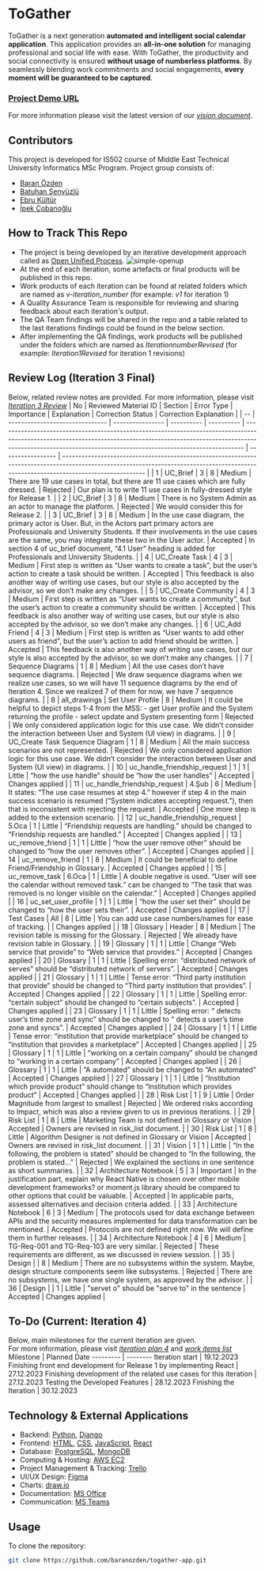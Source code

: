 # ToGather
ToGather is a next generation **automated and intelligent social calendar application**. 
This application provides an **all-in-one solution** for managing professional and social life with ease. 
With ToGather, the productivity and social connectivity is ensured **without usage of numberless platforms**. 
By seamlessly blending work commitments and social engagements, **every moment will be guaranteed to be captured**.

### [Project Demo URL](https://baranozden.pythonanywhere.com)

For more information please visit the latest version of our [*vision document*](./Iteration3Revised/vision.docx).

## Contributors
This project is developed for IS502 course of Middle East Technical University Informatics MSc Program.
Project group consists of:
* [Baran Özden](https://github.com/baranozden)
* [Batuhan Şenyüzlü](https://github.com/BatSen)
* [Ebru Kültür](https://github.com/ebrukultur)
* [İpek Çobanoğlu](https://github.com/ipekcobanoglu)

## How to Track This Repo

* The project is being developed by an iterative development approach called as [Open Unified Process](https://www.utm.mx/~caff/doc/OpenUPWeb/).
   ![simple-openup](https://upload.wikimedia.org/wikipedia/commons/2/2c/Openup-basic_lifecycle.jpg)
* At the end of each iteration, some artefacts or final products will be published in this repo.
* Work products of each iteration can be found at related folders which are named as *v-iteration_number* (for example: *v1* for iteration 1)
* A Quality Assurance Team is responsible for reviewing and sharing feedback about each iteration's output.
* The QA Team findings will be shared in the repo and a table related to the last iterations findings could be found in the below section.
* After implementing the QA findings, work products will be published under the folders which are named as *IterationnumberRevised* (for example: *Iteration1Revised* for iteration 1 revisions)

## Review Log (Iteration 3 Final)
Below, related review notes are provided. For more information, please visit [*Iteration 3 Review*](./Iteration3Revised/ToGather_Review.docx)
| No | Reviewed Material ID            | Section          | Error Type | Importance | Explanation                                                                                                                                                                                                                               | Correction Status | Correction Explanation                                                                                                                                                                 |
| -- | ------------------------------- | ---------------- | ---------- | ---------- | ----------------------------------------------------------------------------------------------------------------------------------------------------------------------------------------------------------------------------------------- | ----------------- | -------------------------------------------------------------------------------------------------------------------------------------------------------------------------------------- |
| 1  | UC_Brief                        | 3                | 8          | Medium     | There are 19 use cases in total, but there are 11 use cases which are fully dressed.                                                                                                                                                      | Rejected          | Our plan is to write 11 use cases in fully-dressed style for Release 1.                                                                                                                |
| 2  | UC_Brief                        | 3                | 8          | Medium     | There is no System Admin as an actor to manage the platform.                                                                                                                                                                              | Rejected          | We would consider this for Release 2.                                                                                                                                                  |
| 3  | UC_Brief                        | 3                | 8          | Medium     | In the use case diagram, the primary actor is User. But, in the Actors part primary actors are Professionals and University Students. If their involvements in the use cases are the same, you may integrate these two in the User actor. | Accepted          | In section 4 of uc_brief document, “4.1 User” heading is added for Professionals and University Students.                                                                              |
| 4  | UC_Create Task                  | 4                | 3          | Medium     | First step is written as “User wants to create a task”, but the user’s action to create a task should be written.                                                                                                                         | Accepted          | This feedback is also another way of writing use cases, but our style is also accepted by the advisor, so we don’t make any changes.                                                   |
| 5  | UC_Create Community             | 4                | 3          | Medium     | First step is written as “User wants to create a community”, but the user’s action to create a community should be written.                                                                                                               | Accepted          | This feedback is also another way of writing use cases, but our style is also accepted by the advisor, so we don’t make any changes.                                                   |
| 6  | UC_Add Friend                   | 4                | 3          | Medium     | First step is written as “User wants to add other users as friend”, but the user’s action to add friend should be written.                                                                                                                | Accepted          | This feedback is also another way of writing use cases, but our style is also accepted by the advisor, so we don’t make any changes.                                                   |
| 7  | Sequence Diagrams               | 1                | 8          | Medium     | All the use cases don’t have sequence diagrams.                                                                                                                                                                                           | Rejected          | We draw sequence diagrams when we realize use cases, so we will have 11 sequence diagrams by the end of Iteration 4. Since we realized 7 of them for now, we have 7 sequence diagrams. |
| 8  | all_drawings                    | Set User Profile | 8          | Medium     | It could be helpful to depict steps 1-4 from the MSS: - get User profile and the System returning the profile - select update and System presenting form                                                                                  | Rejected          | We only considered application logic for this use case. We didn’t consider the interaction between User and System (UI view) in diagrams.                                              |
| 9  | UC_Create Task Sequence Diagram | 1                | 8          | Medium     | All the main success scenarios are not represented.                                                                                                                                                                                       | Rejected          | We only considered application logic for this use case. We didn’t consider the interaction between User and System (UI view) in diagrams.                                              |
| 10 | uc_handle_friendship_request    | 1                | 1          | Little     | “how the use handle” should be “how the user handles”                                                                                                                                                                                     | Accepted          | Changes applied                                                                                                                                                                        |
| 11 | uc_handle_friendship_request    | 4.Şub            | 6          | Medium     | It states: “The use case resumes at step 4.” however if step 4 in the main success scenario is resumed (“System indicates accepting request.”), then that is inconsistent with rejecting the request.                                     | Accepted          | One more step is added to the extension scenario.                                                                                                                                      |
| 12 | uc_handle_friendship_request    | 5.Oca            | 1          | Little     | “Friendship requests are handling.” should be changed to “Friendship requests are handled.”                                                                                                                                               | Accepted          | Changes applied                                                                                                                                                                        |
| 13 | uc_remove_friend                | 1                | 1          | Little     | “how the user remove other” should be changed to “how the user removes other”.                                                                                                                                                            | Accepted          | Changes applied                                                                                                                                                                        |
| 14 | uc_remove_friend                | 1                | 8          | Medium     | It could be beneficial to define Friend/Friendship in Glossary.                                                                                                                                                                           | Accepted          | Changes applied                                                                                                                                                                        |
| 15 | uc_remove_task                  | 6.Oca            | 1          | Little     | A double negative is used. “User will see the calendar without removed task.” can be changed to “The task that was removed is no longer visible on the calendar.”                                                                         | Accepted          | Changes applied                                                                                                                                                                        |
| 16 | uc_set_user_profile             | 1                | 1          | Little     | “how the user set their” should be changed to “how the user sets their”.                                                                                                                                                                  | Accepted          | Changes applied                                                                                                                                                                        |
| 17 | Test Cases                      | All              | 8          | Little     | You can add use case numbers/names for ease of tracking.                                                                                                                                                                                  |                   | Changes applied                                                                                                                                                                        |
| 18 | Glossary                        | Header           | 8          | Medium     | The revision table is missing for the Glossary.                                                                                                                                                                                           | Rejected          | We already have revision table in Glossary.                                                                                                                                            |
| 19 | Glossary                        | 1                | 1          | Little     | Change “Web service that provide” to “Web service that provides.”                                                                                                                                                                         | Accepted          | Changes applied                                                                                                                                                                        |
| 20 | Glossary                        | 1                | 1          | Little     | Spelling error: “distributed network of serves” should be “distributed network of servers”.                                                                                                                                               | Accepted          | Changes applied                                                                                                                                                                        |
| 21 | Glossary                        | 1                | 1          | Little     | Tense error: “Third party institution that provide” should be changed to “Third party institution that provides”.                                                                                                                         | Accepted          | Changes applied                                                                                                                                                                        |
| 22 | Glossary                        | 1                | 1          | Little     | Spelling error: “certain subject” should be changed to “certain subjects”.                                                                                                                                                                | Accepted          | Changes applied                                                                                                                                                                        |
| 23 | Glossary                        | 1                | 1          | Little     | Spelling error: “ detects user’s time zone and sync” should be changed to “ detects a user’s time zone and syncs”.                                                                                                                        | Accepted          | Changes applied                                                                                                                                                                        |
| 24 | Glossary                        | 1                | 1          | Little     | Tense error: “institution that provide marketplace” should be changed to “institution that provides a marketplace”                                                                                                                        | Accepted          | Changes applied                                                                                                                                                                        |
| 25 | Glossary                        | 1                | 1          | Little     | “working on a certain company” should be changed to “working in a certain company”                                                                                                                                                        | Accepted          | Changes applied                                                                                                                                                                        |
| 26 | Glossary                        | 1                | 1          | Little     | “A automated” should be changed to “An automated”                                                                                                                                                                                         | Accepted          | Changes applied                                                                                                                                                                        |
| 27 | Glossary                        | 1                | 1          | Little     | “Institution which provide product” should change to “Institution which provides product”                                                                                                                                                 | Accepted          | Changes applied                                                                                                                                                                        |
| 28 | Risk List                       | 1                | 9          | Little     | Order Magnitude from largest to smallest                                                                                                                                                                                                  | Rejected          | We ordered risks according to Impact, which was also a review given to us in previous iterations.                                                                                      |
| 29 | Risk List                       | 1                | 8          | Little     | Marketing Team is not defined in Glossary or Vision                                                                                                                                                                                       | Accepted          | Owners are revised in risk_list document.                                                                                                                                              |
| 30 | Risk List                       | 1                | 8          | Little     | Algorithm Designer is not defined in Glossary or Vision                                                                                                                                                                                   | Accepted          | Owners are revised in risk_list document.                                                                                                                                              |
| 31 | Vision                          | 1                | 1          | Little     | “In the following, the problem is stated” should be changed to “In the following, the problem is stated…”                                                                                                                                 | Rejected          | We explained the sections in one sentence as short summaries.                                                                                                                          |
| 32 | Architecture Notebook           | 5                | 3          | Important  | In the justification part, explain why React Native is chosen over other mobile development frameworks? or moment.js library should be compared to other options that could be valuable.                                                  | Accepted          | In applicable parts, assessed alternatives and decision criteria added.                                                                                                                |
| 33 | Architecture Notebook           | 6                | 3          | Medium     | The protocols used for data exchange between APIs and the security measures implemented for data transformation can be mentioned.                                                                                                         | Accepted          | Protocols are not defined right now. We will define them in further releases.                                                                                                          |
| 34 | Architecture Notebook           | 4                | 6          | Medium     | TG-Req-001 and TG-Req-103 are very similar.                                                                                                                                                                                               | Rejected          | These requirements are different, as we discussed in review session.                                                                                                                   |
| 35 | Design                          |                  | 8          | Medium     | There are no subsystems within the system. Maybe, design structure components seem like subsystems.                                                                                                                                       | Rejected          | There are no subsystems, we have one single system, as approved by the advisor.                                                                                                        |
| 36 | Design                          |                  | 1          | Little     | "servet o" should be "serve to" in the sentence                                                                                                                                                                                           | Accepted          | Changes applied                                                                                                                                                                        |

## To-Do (Current: Iteration 4)
Below, main milestones for the current iteration are given.  
For more information, please visit [*iteration plan 4*](./Iteration3Revised/iteration_plan_4.docx) and [*work items list*](./Iteration3Revised/work_items_list.xls)
Milestone | Planned Date
--------- | --------
Iteration start | 19.12.2023
Finishing front end development for Release 1 by implementing React | 27.12.2023
Finishing development of the related use cases for this iteration | 27.12.2023
Testing the Developed Features | 28.12.2023
Finishing the Iteration | 30.12.2023




## Technology & External Applications
* Backend: [Python](https://www.python.org/), [Django](https://www.djangoproject.com/)
* Frontend: [HTML](https://developer.mozilla.org/en-US/docs/Web/HTML), [CSS](https://developer.mozilla.org/en-US/docs/Web/CSS), [JavaScript](https://developer.mozilla.org/en-US/docs/Web/JavaScript), [React](https://react.dev/)
* Database: [PostgreSQL](https://www.postgresql.org/), [MongoDB](https://www.mongodb.com/)
* Computing & Hosting: [AWS EC2](https://aws.amazon.com/ec2/)
* Project Management & Tracking: [Trello](https://trello.com/)
* UI/UX Design: [Figma](https://www.figma.com/)
* Charts: [draw.io](https://app.diagrams.net/)
* Documentation: [MS Office](https://www.microsoft.com/microsoft-365/microsoft-office)
* Communication: [MS Teams](https://www.microsoft.com/microsoft-teams/group-chat-software)

## Usage
To clone the repository:
```bash
git clone https://github.com/baranozden/togather-app.git
```
